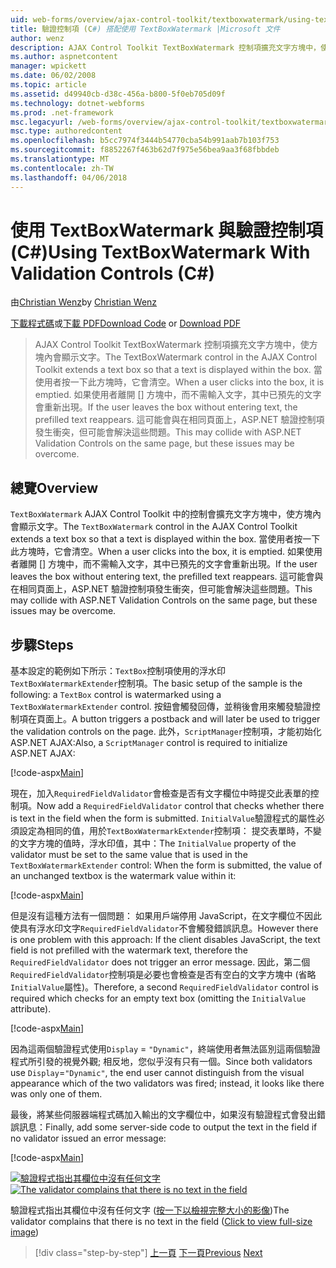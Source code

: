 ```yaml
---
uid: web-forms/overview/ajax-control-toolkit/textboxwatermark/using-textboxwatermark-with-validation-controls-cs
title: 驗證控制項 (C#) 搭配使用 TextBoxWatermark |Microsoft 文件
author: wenz
description: AJAX Control Toolkit TextBoxWatermark 控制項擴充文字方塊中，使方塊內會顯示文字。 當使用者按一下 [到] 方塊，它我...
ms.author: aspnetcontent
manager: wpickett
ms.date: 06/02/2008
ms.topic: article
ms.assetid: d49940cb-d38c-456a-b800-5f0eb705d09f
ms.technology: dotnet-webforms
ms.prod: .net-framework
msc.legacyurl: /web-forms/overview/ajax-control-toolkit/textboxwatermark/using-textboxwatermark-with-validation-controls-cs
msc.type: authoredcontent
ms.openlocfilehash: b5cc7974f3444b54770cba54b991aab7b103f753
ms.sourcegitcommit: f8852267f463b62d7f975e56bea9aa3f68fbbdeb
ms.translationtype: MT
ms.contentlocale: zh-TW
ms.lasthandoff: 04/06/2018
---
```

<a name="using-textboxwatermark-with-validation-controls-c"></a><span data-ttu-id="20180-104">使用 TextBoxWatermark 與驗證控制項 (C#)</span><span class="sxs-lookup"><span data-stu-id="20180-104">Using TextBoxWatermark With Validation Controls (C#)</span></span>
====================
<span data-ttu-id="20180-105">由[Christian Wenz](https://github.com/wenz)</span><span class="sxs-lookup"><span data-stu-id="20180-105">by [Christian Wenz](https://github.com/wenz)</span></span>

<span data-ttu-id="20180-106">[下載程式碼](http://download.microsoft.com/download/9/3/f/93f8daea-bebd-4821-833b-95205389c7d0/TextBoxWatermark2.cs.zip)或[下載 PDF](http://download.microsoft.com/download/b/6/a/b6ae89ee-df69-4c87-9bfb-ad1eb2b23373/textboxwatermark2CS.pdf)</span><span class="sxs-lookup"><span data-stu-id="20180-106">[Download Code](http://download.microsoft.com/download/9/3/f/93f8daea-bebd-4821-833b-95205389c7d0/TextBoxWatermark2.cs.zip) or [Download PDF](http://download.microsoft.com/download/b/6/a/b6ae89ee-df69-4c87-9bfb-ad1eb2b23373/textboxwatermark2CS.pdf)</span></span>

> <span data-ttu-id="20180-107">AJAX Control Toolkit TextBoxWatermark 控制項擴充文字方塊中，使方塊內會顯示文字。</span><span class="sxs-lookup"><span data-stu-id="20180-107">The TextBoxWatermark control in the AJAX Control Toolkit extends a text box so that a text is displayed within the box.</span></span> <span data-ttu-id="20180-108">當使用者按一下此方塊時，它會清空。</span><span class="sxs-lookup"><span data-stu-id="20180-108">When a user clicks into the box, it is emptied.</span></span> <span data-ttu-id="20180-109">如果使用者離開 [] 方塊中，而不需輸入文字，其中已預先的文字會重新出現。</span><span class="sxs-lookup"><span data-stu-id="20180-109">If the user leaves the box without entering text, the prefilled text reappears.</span></span> <span data-ttu-id="20180-110">這可能會與在相同頁面上，ASP.NET 驗證控制項發生衝突，但可能會解決這些問題。</span><span class="sxs-lookup"><span data-stu-id="20180-110">This may collide with ASP.NET Validation Controls on the same page, but these issues may be overcome.</span></span>


## <a name="overview"></a><span data-ttu-id="20180-111">總覽</span><span class="sxs-lookup"><span data-stu-id="20180-111">Overview</span></span>

<span data-ttu-id="20180-112">`TextBoxWatermark` AJAX Control Toolkit 中的控制會擴充文字方塊中，使方塊內會顯示文字。</span><span class="sxs-lookup"><span data-stu-id="20180-112">The `TextBoxWatermark` control in the AJAX Control Toolkit extends a text box so that a text is displayed within the box.</span></span> <span data-ttu-id="20180-113">當使用者按一下此方塊時，它會清空。</span><span class="sxs-lookup"><span data-stu-id="20180-113">When a user clicks into the box, it is emptied.</span></span> <span data-ttu-id="20180-114">如果使用者離開 [] 方塊中，而不需輸入文字，其中已預先的文字會重新出現。</span><span class="sxs-lookup"><span data-stu-id="20180-114">If the user leaves the box without entering text, the prefilled text reappears.</span></span> <span data-ttu-id="20180-115">這可能會與在相同頁面上，ASP.NET 驗證控制項發生衝突，但可能會解決這些問題。</span><span class="sxs-lookup"><span data-stu-id="20180-115">This may collide with ASP.NET Validation Controls on the same page, but these issues may be overcome.</span></span>

## <a name="steps"></a><span data-ttu-id="20180-116">步驟</span><span class="sxs-lookup"><span data-stu-id="20180-116">Steps</span></span>

<span data-ttu-id="20180-117">基本設定的範例如下所示：`TextBox`控制項使用的浮水印`TextBoxWatermarkExtender`控制項。</span><span class="sxs-lookup"><span data-stu-id="20180-117">The basic setup of the sample is the following: a `TextBox` control is watermarked using a `TextBoxWatermarkExtender` control.</span></span> <span data-ttu-id="20180-118">按鈕會觸發回傳，並稍後會用來觸發驗證控制項在頁面上。</span><span class="sxs-lookup"><span data-stu-id="20180-118">A button triggers a postback and will later be used to trigger the validation controls on the page.</span></span> <span data-ttu-id="20180-119">此外，`ScriptManager`控制項，才能初始化 ASP.NET AJAX:</span><span class="sxs-lookup"><span data-stu-id="20180-119">Also, a `ScriptManager` control is required to initialize ASP.NET AJAX:</span></span>

[!code-aspx[Main](using-textboxwatermark-with-validation-controls-cs/samples/sample1.aspx)]

<span data-ttu-id="20180-120">現在，加入`RequiredFieldValidator`會檢查是否有文字欄位中時提交此表單的控制項。</span><span class="sxs-lookup"><span data-stu-id="20180-120">Now add a `RequiredFieldValidator` control that checks whether there is text in the field when the form is submitted.</span></span> <span data-ttu-id="20180-121">`InitialValue`驗證程式的屬性必須設定為相同的值，用於`TextBoxWatermarkExtender`控制項： 提交表單時，不變的文字方塊的值時，浮水印值，其中：</span><span class="sxs-lookup"><span data-stu-id="20180-121">The `InitialValue` property of the validator must be set to the same value that is used in the `TextBoxWatermarkExtender` control: When the form is submitted, the value of an unchanged textbox is the watermark value within it:</span></span>

[!code-aspx[Main](using-textboxwatermark-with-validation-controls-cs/samples/sample2.aspx)]

<span data-ttu-id="20180-122">但是沒有這種方法有一個問題： 如果用戶端停用 JavaScript，在文字欄位不因此使具有浮水印文字`RequiredFieldValidator`不會觸發錯誤訊息。</span><span class="sxs-lookup"><span data-stu-id="20180-122">However there is one problem with this approach: If the client disables JavaScript, the text field is not prefilled with the watermark text, therefore the `RequiredFieldValidator` does not trigger an error message.</span></span> <span data-ttu-id="20180-123">因此，第二個`RequiredFieldValidator`控制項是必要也會檢查是否有空白的文字方塊中 (省略`InitialValue`屬性)。</span><span class="sxs-lookup"><span data-stu-id="20180-123">Therefore, a second `RequiredFieldValidator` control is required which checks for an empty text box (omitting the `InitialValue` attribute).</span></span>

[!code-aspx[Main](using-textboxwatermark-with-validation-controls-cs/samples/sample3.aspx)]

<span data-ttu-id="20180-124">因為這兩個驗證程式使用`Display` = `"Dynamic"`，終端使用者無法區別這兩個驗證程式所引發的視覺外觀; 相反地，您似乎沒有只有一個。</span><span class="sxs-lookup"><span data-stu-id="20180-124">Since both validators use `Display`=`"Dynamic"`, the end user cannot distinguish from the visual appearance which of the two validators was fired; instead, it looks like there was only one of them.</span></span>

<span data-ttu-id="20180-125">最後，將某些伺服器端程式碼加入輸出的文字欄位中，如果沒有驗證程式會發出錯誤訊息：</span><span class="sxs-lookup"><span data-stu-id="20180-125">Finally, add some server-side code to output the text in the field if no validator issued an error message:</span></span>

[!code-aspx[Main](using-textboxwatermark-with-validation-controls-cs/samples/sample4.aspx)]


<span data-ttu-id="20180-126">[![驗證程式指出其欄位中沒有任何文字](using-textboxwatermark-with-validation-controls-cs/_static/image2.png)](using-textboxwatermark-with-validation-controls-cs/_static/image1.png)</span><span class="sxs-lookup"><span data-stu-id="20180-126">[![The validator complains that there is no text in the field](using-textboxwatermark-with-validation-controls-cs/_static/image2.png)](using-textboxwatermark-with-validation-controls-cs/_static/image1.png)</span></span>

<span data-ttu-id="20180-127">驗證程式指出其欄位中沒有任何文字 ([按一下以檢視完整大小的影像](using-textboxwatermark-with-validation-controls-cs/_static/image3.png))</span><span class="sxs-lookup"><span data-stu-id="20180-127">The validator complains that there is no text in the field ([Click to view full-size image](using-textboxwatermark-with-validation-controls-cs/_static/image3.png))</span></span>

> [!div class="step-by-step"]
> <span data-ttu-id="20180-128">[上一頁](using-textboxwatermark-in-a-formview-cs.md)
> [下一頁](using-textboxwatermark-in-a-formview-vb.md)</span><span class="sxs-lookup"><span data-stu-id="20180-128">[Previous](using-textboxwatermark-in-a-formview-cs.md)
[Next](using-textboxwatermark-in-a-formview-vb.md)</span></span>
